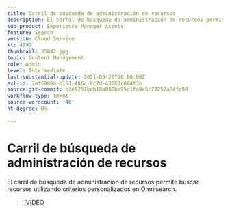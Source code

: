 ```yaml
---
title: Carril de búsqueda de administración de recursos
description: El carril de búsqueda de administración de recursos permite buscar recursos utilizando criterios personalizados en Omnisearch.
sub-product: Experience Manager Assets
feature: Search
version: Cloud Service
kt: 4995
thumbnail: 35842.jpg
topic: Content Management
role: Admin
level: Intermediate
last-substantial-update: 2021-09-20T00:00:00Z
exl-id: 7ef59804-b151-486c-9c7d-43058c004f3e
source-git-commit: b3e9251bdb18a008be95c1fa9e5c79252a74fc98
workflow-type: tm+mt
source-wordcount: '40'
ht-degree: 0%

---
```


# Carril de búsqueda de administración de recursos

El carril de búsqueda de administración de recursos permite buscar recursos utilizando criterios personalizados en Omnisearch.

>[!VIDEO](https://video.tv.adobe.com/v/35842?quality=12&learn=on)

